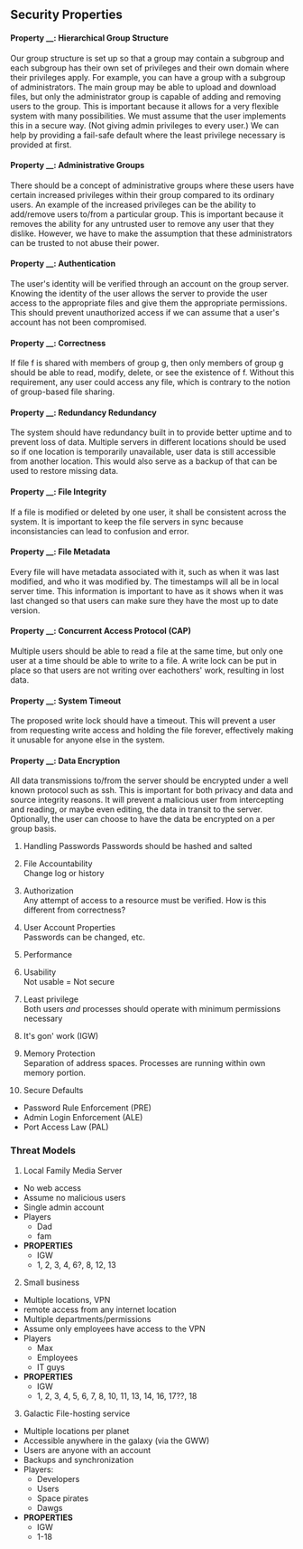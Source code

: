 ## Security Properties
#### Property __: Hierarchical Group Structure
Our group structure is set up so that a group may contain a subgroup and each subgroup has their own set of privileges and their own domain where their privileges apply. For example, you can have a group with a subgroup of administrators. The main group may be able to upload and download files, but only the administrator group is capable of adding and removing users to the group. This is important because it allows for a very flexible system with many possibilities. We must assume that the user implements this in a secure way. (Not giving admin privileges to every user.) We can help by providing a fail-safe default where the least privilege necessary is provided at first.

#### Property __: Administrative Groups
There should be a concept of administrative groups where these users have certain increased privileges within their group compared to its ordinary users. An example of the increased privileges can be the ability to add/remove users to/from a particular group. This is important because it removes the ability for any untrusted user to remove any user that they dislike. However, we have to make the assumption that these administrators can be trusted to not abuse their power.

#### Property __: Authentication
The user's identity will be verified through an account on the group server. Knowing the identity of the user allows the server to provide the user access to the appropriate files and give them the appropriate permissions. This should prevent unauthorized access if we can assume that a user's account has not been compromised.

#### Property __: Correctness
If file f is shared with members of group g, then only members of group g should be able to read, modify, delete, or see the existence of f. Without this requirement, any user could access any file, which is contrary to the notion of group-based file sharing.

#### Property __: Redundancy Redundancy
The system should have redundancy built in to provide better uptime and to prevent loss of data. Multiple servers in different locations should be used so if one location is temporarily unavailable, user data is still accessible from another location. This would also serve as a backup of that can be used to restore missing data.

#### Property __: File Integrity
If a file is modified or deleted by one user, it shall be consistent across the system. It is important to keep the file servers in sync because inconsistancies can lead to confusion and error.

#### Property __: File Metadata
Every file will have metadata associated with it, such as when it was last modified, and who it was modified by. The timestamps will all be in local server time. This information is important to have as it shows when it was last changed so that users can make sure they have the most up to date version.

#### Property __: Concurrent Access Protocol (CAP)
Multiple users should be able to read a file at the same time, but only one user at a time should be able to write to a file. A write lock can be put in place so that users are not writing over eachothers' work, resulting in lost data.

#### Property __: System Timeout
The proposed write lock should have a timeout. This will prevent a user from requesting write access and holding the file forever, effectively making it unusable for anyone else in the system.

#### Property __: Data Encryption
All data transmissions to/from the server should be encrypted under a well known protocol such as ssh. This is important for both privacy and data and source integrity reasons. It will prevent a malicious user from intercepting and reading, or maybe even editing, the data in transit to the server. Optionally, the user can choose to have the data be encrypted on a per group basis.

1. Handling Passwords
  Passwords should be hashed and salted

5. File Accountability  
  Change log or history
7. Authorization  
  Any attempt of access to a resource must be verified.
  How is this different from correctness?
11. User Account Properties  
  Passwords can be changed, etc.
12. Performance
13. Usability  
  Not usable = Not secure
14. Least privilege  
  Both users _and_ processes should operate with minimum permissions necessary
15. It's gon' work (IGW)
16. Memory Protection  
  Separation of address spaces. Processes are running within own memory portion.
18. Secure Defaults  
  - Password Rule Enforcement (PRE)
  - Admin Login Enforcement (ALE)
  - Port Access Law (PAL)
  

### Threat Models
1. Local Family Media Server  
  - No web access
  - Assume no malicious users
  - Single admin account
  - Players
    - Dad
    - fam
  - **PROPERTIES**
    - IGW
    - 1, 2, 3, 4, 6?, 8, 12, 13
2. Small business
  - Multiple locations, VPN
  - remote access from any internet location
  - Multiple departments/permissions
  - Assume only employees have access to the VPN
  - Players
    - Max
    - Employees
    - IT guys
  - **PROPERTIES**
    - IGW
    - 1, 2, 3, 4, 5, 6, 7, 8, 10, 11, 13, 14, 16, 17??, 18
3. Galactic File-hosting service
  - Multiple locations per planet
  - Accessible anywhere in the galaxy (via the GWW)
  - Users are anyone with an account
  - Backups and synchronization
  - Players:
    - Developers
    - Users
    - Space pirates
    - Dawgs
  - **PROPERTIES**
    - IGW
    - 1-18

